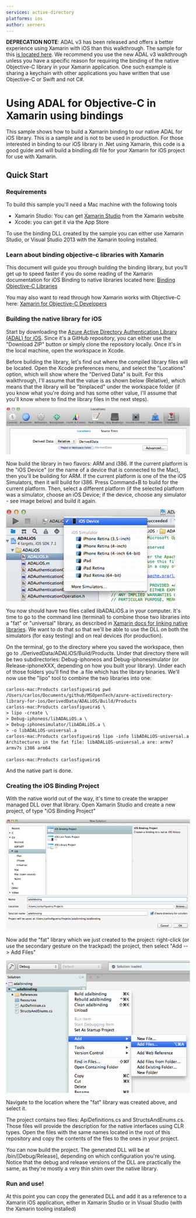 ```yaml
---
services: active-directory
platforms: ios
author: xerners
---
```


**DEPRECATION NOTE**: ADAL v3 has been released and offers a better experience using Xamarin with iOS than this walkthrough. The sample for this [is located here](https://github.com/Azure-Samples/active-directory-dotnet-native-multitarget). We recommend you use the new ADAL v3 walkthrough unless you  have a specific reason for requiring the binding of the native Objective-C library in your Xamarin application. One such example is sharing a keychain with other applications you have written that use Objective-C or Swift and not C#.


# Using ADAL for Objective-C in Xamarin using bindings

This sample shows how to build a Xamarin binding to our native ADAL for iOS library. This is a sample and is not to be used in production. For those interested in binding to our iOS library in .Net using Xamarin, this code is a good guide and will build a bindling.dll file for your Xamarin for iOS project for use with Xamarin.

## Quick Start

### Requirements

To build this sample you'll need a Mac machine with the following tools

- Xamarin Studio: You can get [Xamarin Studio](http://xamarin.com/studio?_bt=44014804148&_bk=xamarin%20studio&_bm=e&gclid=COqr3sHrs70CFUWVfgodkmEAwg) from the Xamarin website
- Xcode: you can get it via the App Store

To use the binding DLL created by the sample you can either use Xamarin Studio, or Visual Studio 2013 with the Xamarin tooling installed.

### Learn about binding objective-c libraries with Xamarin

This document will guide you through building the binding library, but you'll get up to speed faster if you do some reading of the Xamarin documentation for iOS Binding to native libraries located here: [Binding Objective-C Libraries](http://docs.xamarin.com/guides/ios/advanced_topics/binding_objective-c/binding_objc_libs/)

You may also want to read through how Xamarin works with Objective-C here: [Xamarin for Objective-C Developers](http://docs.xamarin.com/guides/ios/advanced_topics/xamarin_for_objc/)

### Building the native library for iOS

Start by downloading the [Azure Active Directory Authentication Library (ADAL) for iOS](https://github.com/MSOpenTech/azure-activedirectory-library-for-ios). Since it's a GitHub repository, you can either use the "Download ZIP" button or simply clone the repository locally. Once it's in the local machine, open the workspace in Xcode.

Before building the library, let's find out where the compiled library files will be located. Open the Xcode preferences menu, and select the "Locations" option, which will show where the "Derived Data" is built. For this walkthrough, I'll assume that the value is as shown below (Relative), which means that the library will be "binplaced" under the workspace folder (if you know what you're doing and has some other value, I'll assume that you'll know where to find the library files in the next steps).

![Setting the location where the compiled library will be built](images/001-DerivedDataLocation.png)

Now build the library in two flavors: ARM and i386. If the current platform is the "iOS Device" (or the name of a device that is connected to the Mac), then you'll be building for ARM. If the current platform is one of the the iOS Simulators, then it will build for i386. Press Command+B to build for the current platform. Then, select a different platform (if the selected platform was a simulator, choose an iOS Device; if the device, choose any simulator - see image below) and build it again.

![Building for multiple platforms](images/002-BuildingForMultiplePlatforms.png)

You now should have two files called libADALiOS.a in your computer. It's time to go to the command line (terminal) to combine those two libraries into a "fat" or "universal" library, as described in [Xamarin docs for linking native libraries](http://docs.xamarin.com/guides/ios/advanced_topics/native_interop/). We want to do that so that we'll be able to use the DLL on both the simulators (for easy testing) and on real devices (for production).

On the terminal, go to the directory where you saved the workspace, then go to ./DerivedData/ADALiOS/Build/Products. Under that directory there will be two subdirectories: Debug-iphoneos and Debug-iphonesimulator (or Release-iphoneXXX, depending on how you built your library). Under each of those folders you'll find the .a file which has the library binaries. We'll now use the "lipo" tool to combine the two libraries into one:

    carloss-mac:Products carlosfigueira$ pwd
    /Users/carlos/Documents/github/MSOpenTech/azure-activedirectory-library-for-ios/DerivedData/ADALiOS/Build/Products
    carloss-mac:Products carlosfigueira$ \
    > lipo -create \
    > Debug-iphoneos/libADALiOS.a \
    > Debug-iphonesimulator/libADALiOS.a \
    > -o libADALiOS-universal.a
    carloss-mac:Products carlosfigueira$ lipo -info libADALiOS-universal.a
    Architectures in the fat file: libADALiOS-universal.a are: armv7 armv7s i386 arm64
    
    carloss-mac:Products carlosfigueira$ 

And the native part is done.

### Creating the iOS Binding Project

With the native world out of the way, it's time to create the wrapper managed DLL over that library. Open Xamarin Studio and create a new project, of type "iOS Binding Project"

![Create new iOS Binding Project](images/003-NewiOSBindingProject.png)

Now add the "fat" library which we just created to the project: right-click (or use the secondary gesture on the trackpad) the project, then select "Add --> Add Files"

![Add native library to binding project](images/004-AddFatLibraryToBindingProject.png)

Navigate to the location where the "fat" library was created above, and select it.

The project contains two files: ApiDefinitions.cs and StructsAndEnums.cs. Those files will provide the description for the native interfaces using CLR types. Open the files with the same names located in the root of this repository and copy the contents of the files to the ones in your project.

You can now build the project. The generated DLL will be at <projectFolder>/bin/[Debug/Release], depending on which configuration you're using. Notice that the debug and release versions of the DLL are practically the same, as they're mostly a very thin shim over the native library.

### Run and use!

At this point you can copy the generated DLL and add it as a reference to a Xamarin iOS application, either in Xamarin Studio or in Visual Studio (with the Xamarin tooling installed)
